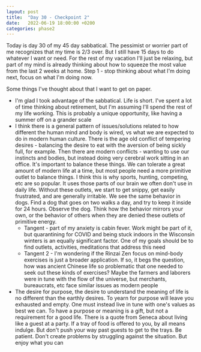 ```yaml
---
layout: post
title:  "Day 30 - Checkpoint 2"
date:   2022-06-19 18:00:00 +0200
categories: phase2
---
```


Today is day 30 of my 45 day sabbatical. The pessimist or worrier part of me recognizes that my time is 2/3 over. But I still have 15 days to do whatever I want or need.
For the rest of my vacation I'll just be relaxing, but part of my mind is already thinking about how to squeeze the most value from the last 2 weeks at home. Step 1 - stop
thinking about what I'm doing next, focus on what I'm doing now.

Some things I've thought about that I want to get on paper.
* I'm glad I took advantage of the sabbatical. Life is short. I've spent a lot of time thinking about retirement, but I'm assuming I'll spend
the rest of my life working. This is probably a unique opportunity, like having a summer off on a grander scale
* I think there is a general pattern of issues/solutions related to how different the human mind and body is wired, vs what we are expected to do in modern human culture.
There is the age old conflict of tempering desires - balancing the desire to eat with the aversion of being sickly full, for example. Then there are modern conflicts -
wanting to use our instincts and bodies, but instead doing very cerebral work sitting in an office. It's important to balance these things. We can tolerate a great amount
of modern life at a time, but most people need a more primitive outlet to balance things. I think this is why sports, hunting, competing, etc are so popular. It uses those
parts of our brain we often don't use in daily life. Without these outlets, we start to get snippy, get easily frustrated, and are generally irritable. We see the same behavior
in dogs. Find a dog that goes on two walks a day, and try to keep it inside for 24 hours. Observe the dog. Think how the behavior mirrors your own, or the behavior
of others when they are denied these outlets of primitive energy.
  * Tangent - part of my anxiety is cabin fever. Work might be part of it, but quarantining for COVID and being stuck indoors in the Wisconsin winters is an equally significant
factor. One of my goals should be to find outlets, activities, meditations that address this need
  * Tangent 2 - I'm wondering if the Rinzai Zen focus on mind-body exercises is just a broader application. If so, it begs the question, how was ancient Chinese life so problematic
that one needed to seek out these kinds of exercises? Maybe the farmers and laborers were in tune with the flow of the universe, but merchants, bureaucrats, etc face similar issues as
modern people
* The desire for purpose, the desire to understand the meaning of life is no different than the earthly desires. To yearn for purpose will leave you exhausted and empty. One must
instead live in tune with one's values as best we can. To have a purpose or meaning is a gift, but not a requirement for a good life. There is a quote from Seneca about living like a
guest at a party. If a tray of food is offered to you, by all means indulge. But don't push your way past guests to get to the trays. Be patient. Don't create problems by struggling
against the situation. But enjoy what you can



